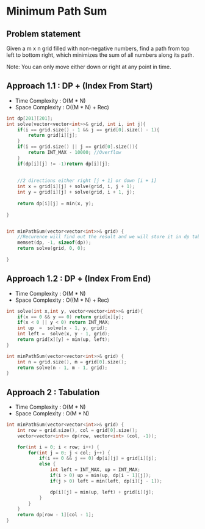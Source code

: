 # Minimum Path Sum

## Problem statement

Given a m x n grid filled with non-negative numbers, find a path from top left to bottom right, which minimizes the sum of all numbers along its path.

Note: You can only move either down or right at any point in time.

## Approach 1.1 : DP + (Index From Start)

- Time Complexity : O(M \* N) 
- Space Complexity : O((M \* N) + Rec)

```cpp
int dp[201][201];
int solve(vector<vector<int>>& grid, int i, int j){
    if(i == grid.size() - 1 && j == grid[0].size() - 1){
        return grid[i][j];
    }
    if(i == grid.size() || j == grid[0].size()){
        return INT_MAX - 10000; //Overflow
    }
    if(dp[i][j] != -1)return dp[i][j];
    
    
    //2 directions either right [j + 1] or down [i + 1]
    int x = grid[i][j] + solve(grid, i, j + 1);
    int y = grid[i][j] + solve(grid, i + 1, j);
    
    return dp[i][j] = min(x, y);
    
}


int minPathSum(vector<vector<int>>& grid) {
    //Recurence will find out the result and we will store it in dp table for repeating problems
    memset(dp, -1, sizeof(dp));
    return solve(grid, 0, 0);   
    
}
```

## Approach 1.2 : DP + (Index From End)

- Time Complexity : O(M \* N) 
- Space Complexity : O((M \* N) + Rec)

```cpp
int solve(int x,int y, vector<vector<int>>& grid){
    if(x == 0 && y == 0) return grid[x][y];
    if(x < 0 || y < 0) return INT_MAX;
    int up  =  solve(x - 1, y, grid);
    int left =  solve(x, y - 1, grid);
    return grid[x][y] + min(up, left);
}

int minPathSum(vector<vector<int>>& grid) {
    int n = grid.size(), m = grid[0].size();
    return solve(n - 1, m - 1, grid);
}
```

## Approach 2 : Tabulation

- Time Complexity : O(M \* N) 
- Space Complexity : O(M \* N)

```cpp
int minPathSum(vector<vector<int>>& grid) {
    int row = grid.size(), col = grid[0].size();
    vector<vector<int>> dp(row, vector<int> (col, -1));

    for(int i = 0; i < row; i++) {
        for(int j = 0; j < col; j++) {
            if(i == 0 && j == 0) dp[i][j] = grid[i][j];
            else {
                int left = INT_MAX, up = INT_MAX;
                if(i > 0) up = min(up, dp[i - 1][j]);
                if(j > 0) left = min(left, dp[i][j - 1]);

                dp[i][j] = min(up, left) + grid[i][j];
            }
        }
    }
    return dp[row - 1][col - 1];
}
```